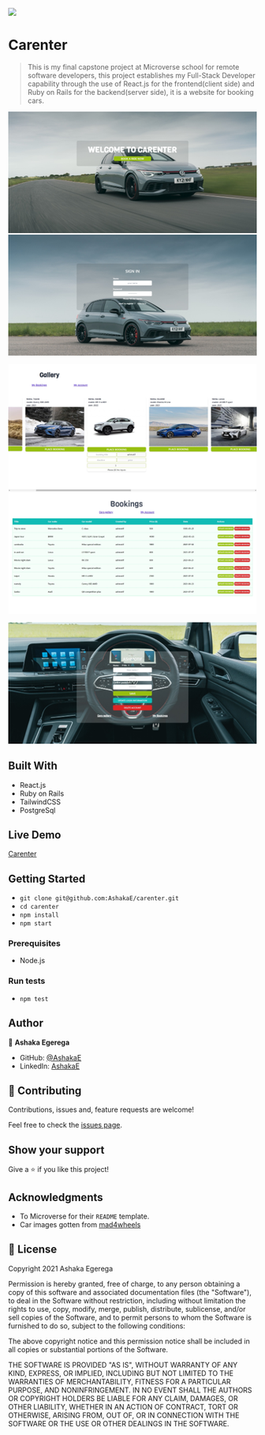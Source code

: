 ![](https://img.shields.io/badge/Microverse-blueviolet)

# Carenter

> This is my final capstone project at Microverse school for remote software developers, this project establishes my Full-Stack Developer capability through the use of React.js for the frontend(client side) and Ruby on Rails for the backend(server side), it is a website for booking cars.

<p align="center">
  
  <img src="src/assets/img/index.jpeg">
  <img src="src/assets/img/login.jpeg">

</p>
<p align="center">
  
  <img src="src/assets/img/gallery.jpeg">
  <img src="src/assets/img/bookings.jpeg">

</p>
<p align="center">
  
  <img src="src/assets/img/user.jpeg">

</p>

## Built With

- React.js
- Ruby on Rails
- TailwindCSS
- PostgreSql 

## Live Demo

[Carenter](https://carenter.herokuapp.com/)

## Getting Started

- `git clone git@github.com:AshakaE/carenter.git`
- `cd carenter`
- `npm install`
- `npm start`

### Prerequisites

- Node.js

### Run tests

- `npm test`

## Author

👤 **Ashaka Egerega**

- GitHub: [@AshakaE](https://github.com/AshakaE)
- LinkedIn: [AshakaE](https://www.linkedin.com/in/AshakaE/)

## 🤝 Contributing

Contributions, issues and, feature requests are welcome!

Feel free to check the [issues page](https://github.com/AshakaE/carenter/issues).

## Show your support

Give a ⭐️ if you like this project!

## Acknowledgments

- To Microverse for their `README` template.
- Car images gotten from [mad4wheels](https://www.mad4wheels.com/)

## 📝 License

Copyright 2021 Ashaka Egerega

Permission is hereby granted, free of charge, to any person obtaining a copy of this software and associated documentation files (the "Software"), to deal in the Software without restriction, including without limitation the rights to use, copy, modify, merge, publish, distribute, sublicense, and/or sell copies of the Software, and to permit persons to whom the Software is furnished to do so, subject to the following conditions:

The above copyright notice and this permission notice shall be included in all copies or substantial portions of the Software.

THE SOFTWARE IS PROVIDED "AS IS", WITHOUT WARRANTY OF ANY KIND, EXPRESS, OR IMPLIED, INCLUDING BUT NOT LIMITED TO THE WARRANTIES OF MERCHANTABILITY, FITNESS FOR A PARTICULAR PURPOSE, AND NONINFRINGEMENT. IN NO EVENT SHALL THE AUTHORS OR COPYRIGHT HOLDERS BE LIABLE FOR ANY CLAIM, DAMAGES, OR OTHER LIABILITY, WHETHER IN AN ACTION OF CONTRACT, TORT OR OTHERWISE, ARISING FROM, OUT OF, OR IN CONNECTION WITH THE SOFTWARE OR THE USE OR OTHER DEALINGS IN THE SOFTWARE.

